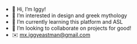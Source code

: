 - 👋 Hi, I’m Iggy!
- 👀 I’m interested in design and greek mythology
- 🌱 I’m currently learning this platform and ASL
- 💞️ I’m looking to collaborate on projects for good!
- ✉️ mx.iggyeastman@gmail.com

<!---
iggyeastman/iggyeastman is a ✨ special ✨ repository because its `README.md` (this file) appears on your GitHub profile.
You can click the Preview link to take a look at your changes.
--->
